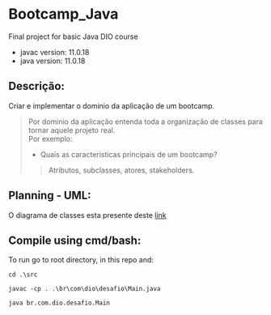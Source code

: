 # Bootcamp_Java
Final project for basic Java DIO course <br>
 - javac version: 11.0.18
 - java version: 11.0.18

## Descrição:
Criar e implementar o dominio da aplicação de um bootcamp.
> Por dominio da aplicação entenda toda a organização de classes para tornar aquele projeto real. <br>
> Por exemplo: 
> - Quais as caracteristicas principais de um bootcamp?
>> Atributos, subclasses, atores, stakeholders.

## Planning - UML:
O diagrama de classes esta presente deste [link](https://drive.google.com/file/d/1aFCjHPWxxqwmGbYpg0c-4XuBheiP6GCr/view?usp=sharing)


## Compile using cmd/bash:
To run go to root directory, in this repo and:
~~~
cd .\src
~~~
~~~
javac -cp . .\br\com\dio\desafio\Main.java
~~~
~~~
java br.com.dio.desafio.Main
~~~
